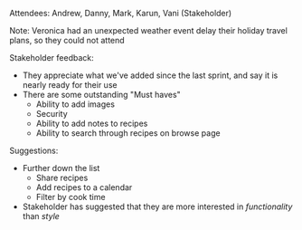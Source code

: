 Attendees: Andrew, Danny, Mark, Karun, Vani (Stakeholder)

Note: Veronica had an unexpected weather event delay their holiday travel plans, so they could not attend

Stakeholder feedback:
* They appreciate what we've added since the last sprint, and say it is nearly ready for their use
* There are some outstanding "Must haves"
  * Ability to add images
  * Security
  * Ability to add notes to recipes
  * Ability to search through recipes on browse page

Suggestions:
* Further down the list
  * Share recipes
  * Add recipes to a calendar
  * Filter by cook time
* Stakeholder has suggested that they are more interested in *functionality* than *style*
